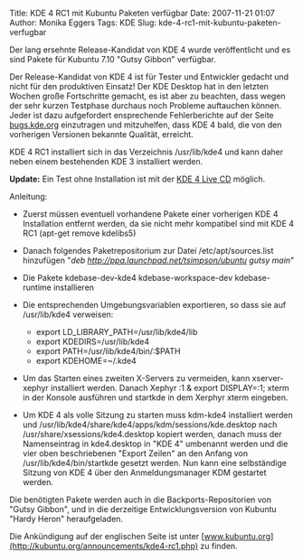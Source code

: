 Title: KDE 4 RC1 mit Kubuntu Paketen verfügbar
Date: 2007-11-21 01:07
Author: Monika Eggers
Tags: KDE
Slug: kde-4-rc1-mit-kubuntu-paketen-verfugbar

Der lang ersehnte Release-Kandidat von KDE 4 wurde veröffentlicht und es
sind Pakete für Kubuntu 7.10 "Gutsy Gibbon" verfügbar.


Der Release-Kandidat von KDE 4 ist für Tester und Entwickler gedacht und
nicht für den produktiven Einsatz! Der KDE Desktop hat in den letzten
Wochen große Fortschritte gemacht, es ist aber zu beachten, dass wegen
der sehr kurzen Testphase durchaus noch Probleme auftauchen können. 
Jeder ist dazu aufgefordert ensprechende Fehlerberichte auf der Seite
[bugs.kde.org](http://bugs.kde.org/ "http://bugs.kde.org:") einzutragen und mitzuhelfen, dass KDE 4 bald, die von den
vorherigen Versionen bekannte Qualität, erreicht.


KDE 4 RC1 installiert sich in das Verzeichnis /usr/lib/kde4 und kann
daher neben einem bestehenden KDE 3 installiert werden.  

**Update:** Ein Test ohne Installation ist mit der [KDE 4 Live
CD](http://kubuntu.org/~jriddell/cds/kubuntu-kde4-20071126.iso "KDE 4 LiveCD")
möglich.


<!--break--><!--break-->

Anleitung:


-   Zuerst müssen eventuell vorhandene Pakete einer vorherigen KDE 4
    Installation entfernt werden, da sie nicht mehr kompatibel sind mit
    KDE 4 RC1 (apt-get remove kdelibs5)
-   Danach folgendes Paketrepositorium zur Datei /etc/apt/sources.list
    hinzufügen "*deb <http://ppa.launchpad.net/tsimpson/ubuntu> gutsy
    main*"
-   Die Pakete kdebase-dev-kde4 kdebase-workspace-dev kdebase-runtime
    installieren
-   Die entsprechenden Umgebungsvariablen exportieren, so dass sie auf
    /usr/lib/kde4 verweisen:

    
    -   export LD\_LIBRARY\_PATH=/usr/lib/kde4/lib
    -   export KDEDIRS=/usr/lib/kde4
    -   export PATH=/usr/lib/kde4/bin/:\$PATH
    -   export KDEHOME=\~/.kde4

    
    
-   Um das Starten eines zweiten X-Servers zu vermeiden, kann
    xserver-xephyr installiert werden. Danach Xephyr :1 & export
    DISPLAY=:1; xterm in der Konsole ausführen und startkde in dem
    Xerphyr xterm eingeben.
-   Um KDE 4 als volle Sitzung zu starten muss kdm-kde4 installiert
    werden und /usr/lib/kde4/share/kde4/apps/kdm/sessions/kde.desktop
    nach /usr/share/xsessions/kde4.desktop kopiert werden, danach muss
    der Namenseintrag in kde4.desktop in "KDE 4" umbenannt werden und
    die vier oben beschriebenen "Export Zeilen" an den Anfang von
    /usr/lib/kde4/bin/startkde gesetzt werden. Nun kann eine
    selbständige Sitzung von KDE 4 über den Anmeldungsmanager KDM
    gestartet werden.


Die benötigten Pakete werden auch in die Backports-Repositorien von
"Gutsy Gibbon", und in die derzeitige Entwicklungsversion von Kubuntu
"Hardy Heron" heraufgeladen.


Die Ankündigung auf der englischen Seite ist unter
[www.kubuntu.org](http://kubuntu.org/announcements/kde4-rc1.php) zu
finden.



